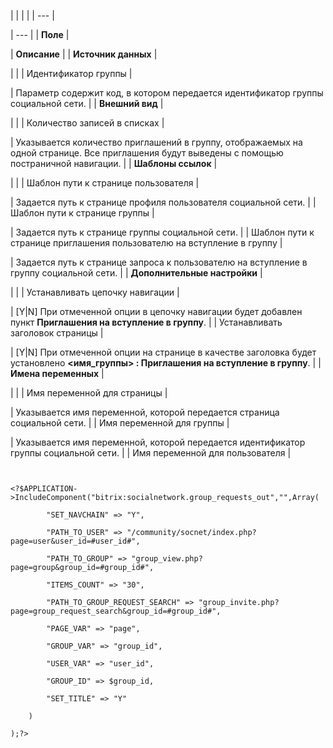 |  |  |  |
| --- |

| --- |
| **Поле** |

| **Описание** |
| **Источник данных** |

| |
| Идентификатор группы |

| Параметр содержит код, в котором передается идентификатор группы социальной сети. |
| **Внешний вид** |

| |
| Количество записей в списках |

| Указывается количество приглашений в группу, отображаемых на одной странице. Все приглашения будут выведены с помощью постраничной навигации. |
| **Шаблоны ссылок** |

| |
| Шаблон пути к странице пользователя |

| Задается путь к странице профиля пользователя социальной сети. |
| Шаблон пути к странице группы |

| Задается путь к странице группы социальной сети. |
| Шаблон пути к странице приглашения пользователю на вступление в группу |

| Задается путь к странице запроса к пользователю на вступление в группу социальной сети. |
| **Дополнительные настройки** |

| |
| Устанавливать цепочку навигации |

| [Y|N] При отмеченной опции в цепочку навигации будет добавлен пункт **Приглашения на вступление в группу**. |
| Устанавливать заголовок страницы |

| [Y|N] При отмеченной опции на странице в качестве заголовка будет установлено **<имя\_группы> : Приглашения на вступление в группу**. |
| **Имена переменных** |

| |
| Имя переменной для страницы |

| Указывается имя переменной, которой передается страница социальной сети. |
| Имя переменной для группы |

| Указывается имя переменной, которой передается идентификатор группы социальной сети. |
| Имя переменной для пользователя |

```


<?$APPLICATION->IncludeComponent("bitrix:socialnetwork.group_requests_out","",Array(

        "SET_NAVCHAIN" => "Y", 

        "PATH_TO_USER" => "/community/socnet/index.php?page=user&user_id=#user_id#", 

        "PATH_TO_GROUP" => "group_view.php?page=group&group_id=#group_id#", 

        "ITEMS_COUNT" => "30", 

        "PATH_TO_GROUP_REQUEST_SEARCH" => "group_invite.php?page=group_request_search&group_id=#group_id#", 

        "PAGE_VAR" => "page", 

        "GROUP_VAR" => "group_id",

        "USER_VAR" => "user_id", 

        "GROUP_ID" => $group_id, 

        "SET_TITLE" => "Y" 

    )

);?>


```